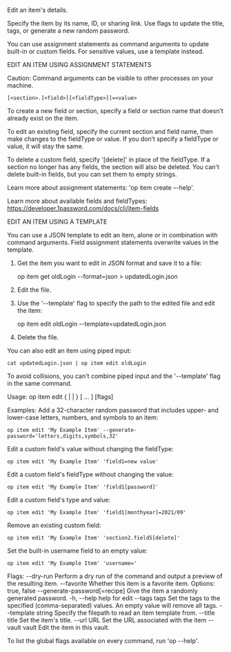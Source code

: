 Edit an item's details.

Specify the item by its name, ID, or sharing link. Use flags to update the
title, tags, or generate a new random password.

You can use assignment statements as command arguments to update built-in
or custom fields. For sensitive values, use a template instead.


EDIT AN ITEM USING ASSIGNMENT STATEMENTS

Caution: Command arguments can be visible to other
processes on your machine.

	[<section>.]<field>[[<fieldType>]]=<value>

To create a new field or section, specify a field or section name that doesn’t
already exist on the item.

To edit an existing field, specify the current section and field name, then make
changes to the fieldType or value. If you don’t specify a fieldType or value,
it will stay the same.

To delete a custom field, specify '[delete]' in place of the fieldType. If a
section no longer has any fields, the section will also be deleted. You can't
delete built-in fields, but you can set them to empty strings.

Learn more about assignment statements: 'op item create –-help'.

Learn more about available fields and fieldTypes:
https://developer.1password.com/docs/cli/item-fields

EDIT AN ITEM USING A TEMPLATE

You can use a JSON template to edit an item, alone or in combination with
command arguments. Field assignment statements overwrite values in the
template.

1. Get the item you want to edit in JSON format and save it to a file:

	op item get oldLogin --format=json > updatedLogin.json

2. Edit the file.

3. Use the '--template' flag to specify the path to the edited file and edit
the item:

	op item edit oldLogin --template=updatedLogin.json

4. Delete the file.

You can also edit an item using piped input:

	cat updatedLogin.json | op item edit oldLogin

To avoid collisions, you can't combine piped input and the '--template'
flag in the same command.

Usage:  op item edit { <itemName> | <itemID> | <shareLink> } [ <assignment> ... ] [flags]

Examples:
Add a 32-character random password that includes upper- and lower-case letters,
numbers, and symbols to an item:

	op item edit 'My Example Item' --generate-password='letters,digits,symbols,32'

Edit a custom field's value without changing the fieldType:

	op item edit 'My Example Item' 'field1=new value'

Edit a custom field's fieldType without changing the value:

	op item edit 'My Example Item' 'field1[password]'

Edit a custom field's type and value:

	op item edit 'My Example Item' 'field1[monthyear]=2021/09'

Remove an existing custom field:

	op item edit 'My Example Item' 'section2.field5[delete]'

Set the built-in username field to an empty value:

	op item edit 'My Example Item' 'username='


Flags:
      --dry-run                      Perform a dry run of the command and output a preview of the resulting item.
      --favorite                     Whether this item is a favorite item. Options: true, false
      --generate-password[=recipe]   Give the item a randomly generated password.
  -h, --help                         help for edit
      --tags tags                    Set the tags to the specified (comma-separated) values. An empty value will remove all tags.
      --template string              Specify the filepath to read an item template from.
      --title title                  Set the item's title.
      --url URL                      Set the URL associated with the item
      --vault vault                  Edit the item in this vault.

To list the global flags available on every command, run  'op --help'.
